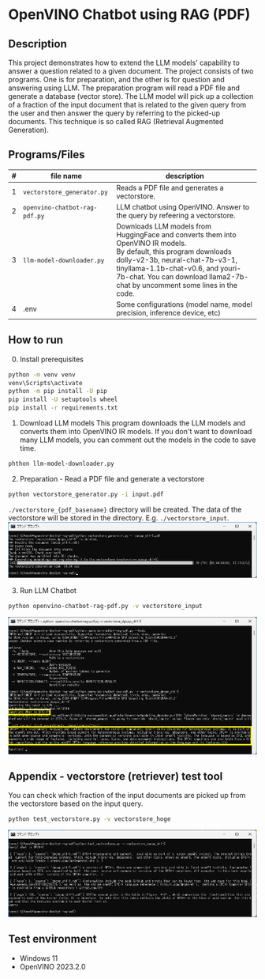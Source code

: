 # OpenVINO Chatbot using RAG (PDF)

## Description
This project demonstrates how to extend the LLM models' capability to answer a question related to a given document.
The project consists of two programs. One is for preparation, and the other is for question and answering using LLM.
The preparation program will read a PDF file and generate a database (vector store).
The LLM model will pick up a collection of a fraction of the input document that is related to the given query from the user and then answer the query by referring to the picked-up documents. This technique is so called RAG (Retrieval Augmented Generation).

## Programs/Files
|#|file name|description|
|---|---|---|
|1|`vectorstore_generator.py`|Reads a PDF file and generates a vectorstore.|
|2|`openvino-chatbot-rag-pdf.py`|LLM chatbot using OpenVINO. Answer to the query by refeering a vectorstore.|
|3|`llm-model-downloader.py`|Downloads LLM models from HuggingFace and converts them into OpenVINO IR models.<br>By default, this program downloads dolly-v2-3b, neural-chat-7b-v3-1, tinyllama-1.1b-chat-v0.6, and youri-7b-chat. You can download llama2-7b-chat by uncomment some lines in the code.|
|4|.env|Some configurations (model name, model precision, inference device, etc)|

## How to run
0. Install prerequisites
```sh
python -m venv venv
venv\Scripts\activate
python -m pip install -U pip
pip install -U setuptools wheel
pip install -r requirements.txt
```

1. Download LLM models
This program downloads the LLM models and converts them into OpenVINO IR models.
If you don't want to download many LLM models, you can comment out the models in the code to save time.
```sh
phthon llm-model-downloader.py
```

2. Preparation - Read a PDF file and generate a vectorstore
```sh
python vectorstore_generator.py -i input.pdf
```
`./vectorstore_{pdf_basename}` directory will be created. The data of the vectorstore will be stored in the directory. E.g. `./vectorstore_input`.
![generation](./resources/generation.png)

3. Run LLM Chatbot
```sh
python openvino-chatbot-rag-pdf.py -v vectorstore_input
```
![chatbot](./resources/chatbot.png)

## Appendix - vectorstore (retriever) test tool
You can check which fraction of the input documents are picked up from the vectorstore based on the input query.
```sh
python test_vectorstore.py -v vectorstore_hoge
```

![test_vectorstore](./resources/test_vectorstore.png)
## Test environment
- Windows 11
- OpenVINO 2023.2.0
